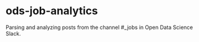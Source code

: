# ods-job-analytics
Parsing and analyzing posts from the channel #_jobs in Open Data Science Slack. 
